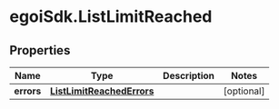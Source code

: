 # egoiSdk.ListLimitReached

## Properties
Name | Type | Description | Notes
------------ | ------------- | ------------- | -------------
**errors** | [**ListLimitReachedErrors**](ListLimitReachedErrors.md) |  | [optional] 


